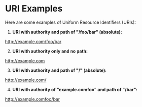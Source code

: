 


# URI Examples

Here are some examples of Uniform Resource Identifiers (URIs):

1. **URI with authority and path of "/foo/bar" (absolute):**

http://example.com/foo/bar


2. **URI with authority only and no path:**

http://example.com


3. **URI with authority and path of "/" (absolute):**

http://example.com/


4. **URI with authority of "example.comfoo" and path of "/bar":**

http://example.comfoo/bar